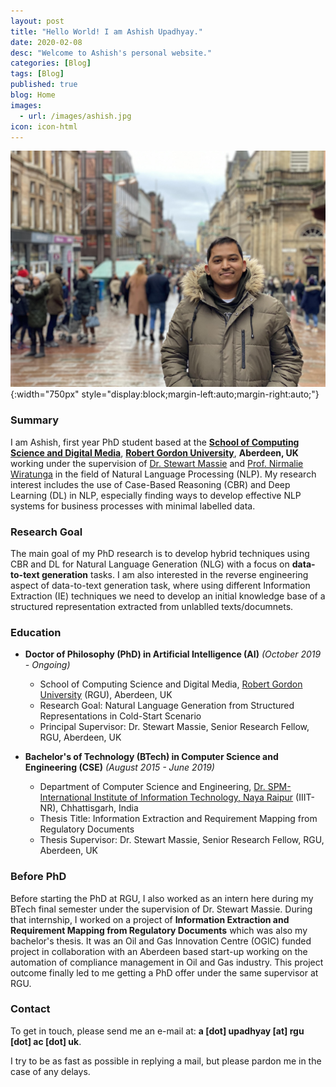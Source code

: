 ```yaml
---
layout: post
title: "Hello World! I am Ashish Upadhyay."
date: 2020-02-08
desc: "Welcome to Ashish's personal website."
categories: [Blog]
tags: [Blog]
published: true
blog: Home
images:
  - url: /images/ashish.jpg
icon: icon-html
---
```


![Figure 1: Glasgow's Buchanan Street on New Year's Eve 2019](/images/ashish.jpg){:width="750px" style="display:block;margin-left:auto;margin-right:auto;"}

### Summary 
I am Ashish, first year PhD student based at the <a href="http://www.comp.rgu.ac.uk/">**School of Computing Science and Digital Media**</a>, <a href="https://www.rgu.ac.uk/">**Robert Gordon University**</a>, **Aberdeen, UK** working under the supervision of <a href="https://www3.rgu.ac.uk/dmstaff/massie-stewart">Dr. Stewart Massie</a> and <a href="https://www3.rgu.ac.uk/dmstaff/wiratunga-nirmalie">Prof. Nirmalie Wiratunga</a> in the field of Natural Language Processing (NLP). My research interest includes the use of Case-Based Reasoning (CBR) and Deep Learning (DL) in NLP, especially finding ways to develop effective NLP systems for business processes with minimal labelled data. 

### Research Goal
The main goal of my PhD research is to develop hybrid techniques using CBR and DL for Natural Language Generation (NLG) with a focus on **data-to-text generation** tasks. I am also interested in the reverse engineering aspect of data-to-text generation task, where using different Information Extraction (IE) techniques we need to develop an initial knowledge base of a structured representation extracted from unlablled texts/documnets.

### Education
* **Doctor of Philosophy (PhD) in Artificial Intelligence (AI)** _(October 2019 - Ongoing)_
	- School of Computing Science and Digital Media, <a href="https://www.rgu.ac.uk/">Robert Gordon University</a> (RGU), Aberdeen, UK
	- Research Goal: Natural Language Generation from Structured Representations in Cold-Start Scenario
	- Principal Supervisor: Dr. Stewart Massie, Senior Research Fellow, RGU, Aberdeen, UK

* **Bachelor's of Technology (BTech) in Computer Science and Engineering (CSE)** _(August 2015 - June 2019)_
	- Department of Computer Science and Engineering, <a href="https://www.iiitnr.ac.in/">Dr. SPM-International Institute of Information Technology, Naya Raipur</a> (IIIT-NR), Chhattisgarh, India
	- Thesis Title: Information Extraction and Requirement Mapping from Regulatory Documents 
	- Thesis Supervisor: Dr. Stewart Massie, Senior Research Fellow, RGU, Aberdeen, UK


### Before PhD
<!-- I completed my Bachelor's in Technology (BTech) majoring in Computer Science and Engineering (CSE) in June 2019 from <a href="https://www.iiitnr.ac.in/">Dr. SPM-International Institute of Information Technology, Naya Raipur</a> (IIIT-NR), Chhattisgarh, India.  -->

Before starting the PhD at RGU, I also worked as an intern here during my BTech final semester under the supervision of Dr. Stewart Massie. During that internship, I worked on a project of **Information Extraction and Requirement Mapping from Regulatory Documents** which was also my bachelor's thesis. It was an Oil and Gas Innovation Centre (OGIC) funded project in collaboration with an Aberdeen based start-up working on the automation of compliance management in Oil and Gas industry. This project outcome finally led to me getting a PhD offer under the same supervisor at RGU.


### Contact

To get in touch, please send me an e-mail at: **a [dot] upadhyay [at] rgu [dot] ac [dot] uk**.

I try to be as fast as possible in replying a mail, but please pardon me in the case of any delays.
